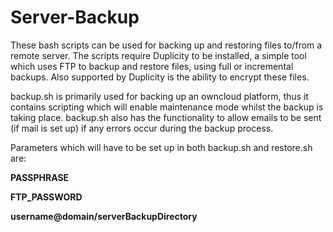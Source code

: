 # Server-Backup

These bash scripts can be used for backing up and restoring files to/from a remote server.  The scripts require Duplicity to be installed, a simple tool which uses FTP to backup and restore files, using full or incremental backups.  Also supported by Duplicity is the ability to encrypt these files.


backup.sh is primarily used for backing up an owncloud platform, thus it contains scripting which will enable maintenance mode whilst the backup is taking place. backup.sh also has the functionality to allow emails to be sent (if mail is set up) if any errors occur during the backup process.

Parameters which will have to be set up in both backup.sh and restore.sh are:

**PASSPHRASE**

**FTP_PASSWORD**

**username@domain/serverBackupDirectory**



